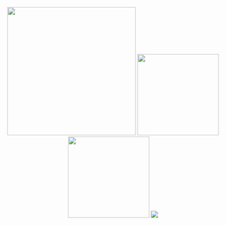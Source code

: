 
<div id="header" align="center">
  <img src="https://c.tenor.com/2uyENRmiUt0AAAAC/coding.gif" width="300" />
  <img src="https://github-readme-stats.vercel.app/api?username=annapoorna-a-k&show_icons=true&line_height=33&count_private=true&theme=dark" height="190"a />
</div>
<div id="header" align="center">
  <img src="https://github-readme-stats.vercel.app/api/top-langs/?username=annapoorna-a-k&&hide=cmake&langs_count=4&line_height=60&theme=dark" height="190" />
  <img src="https://github-readme-streak-stats.herokuapp.com/?user=annapoorna-a-k&theme=dark" />
</div>
